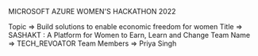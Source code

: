 
MICROSOFT AZURE WOMEN'S HACKATHON 2022



Topic => Build solutions to enable economic freedom for women
Title => SASHAKT : A Platform for Women to Earn, Learn and Change
Team Name => TECH_REVOATOR
Team Members => Priya Singh
